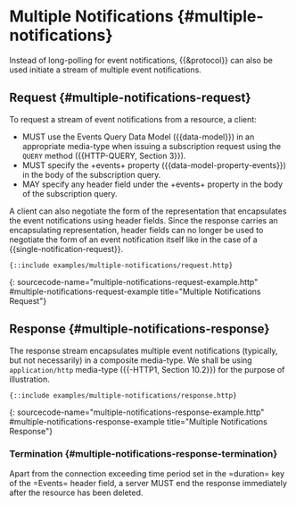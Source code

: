 # Multiple Notifications {#multiple-notifications}

Instead of long-polling for event notifications, {{&protocol}} can also be used initiate a stream of multiple event notifications.

## Request {#multiple-notifications-request}

To request a stream of event notifications from a resource, a client:
+ MUST use the Events Query Data Model ({{data-model}}) in an appropriate media-type when issuing a subscription request using the `QUERY` method ({{HTTP-QUERY, Section 3}}).
+ MUST specify the +events+ property ({{data-model-property-events}}) in the body of the subscription query.
+ MAY specify any header field under the +events+ property in the body of the subscription query.

A client can also negotiate the form of the representation that encapsulates the event notifications using header fields. Since the response carries an encapsulating representation, header fields can no longer be used to negotiate the form of an event notification itself like in the case of a {{single-notification-request}}.

~~~ http-message
{::include examples/multiple-notifications/request.http}
~~~
{: sourcecode-name="multiple-notifications-request-example.http" #multiple-notifications-request-example title="Multiple Notifications Request"}

## Response {#multiple-notifications-response}

The response stream encapsulates multiple event notifications (typically, but not necessarily) in a composite media-type. We shall be using `application/http` media-type ({{-HTTP1, Section 10.2}}) for the purpose of illustration.

~~~ http-message
{::include examples/multiple-notifications/response.http}
~~~
{: sourcecode-name="multiple-notifications-response-example.http" #multiple-notifications-response-example title="Multiple Notifications Response"}

### Termination {#multiple-notifications-response-termination}

Apart from the connection exceeding time period set in the =duration= key of the =Events= header field, a server MUST end the response immediately after the resource has been deleted.
